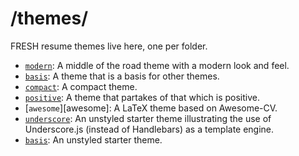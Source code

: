 /themes/
========
FRESH resume themes live here, one per folder.

- [`modern`](modern): A middle of the road theme with a modern look and feel.
- [`basis`](basis): A theme that is a basis for other themes.
- [`compact`](compact): A compact theme.
- [`positive`](positive): A theme that partakes of that which is positive.
- [`awesome`][awesome]: A LaTeX theme based on Awesome-CV.
- [`underscore`](underscore): An unstyled starter theme illustrating the use of Underscore.js (instead of Handlebars) as a template engine.
- [`basis`](minimist): An unstyled starter theme.
